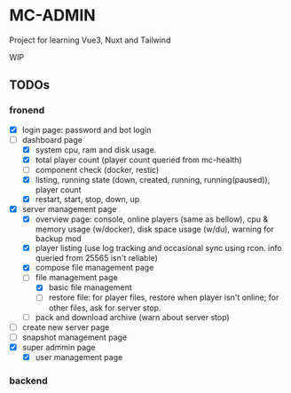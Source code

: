 # MC-ADMIN

Project for learning Vue3, Nuxt and Tailwind

WIP

## TODOs

### fronend

- [x] login page: password and bot login
- [ ] dashboard page
  - [x] system cpu, ram and disk usage.
  - [x] total player count (player count queried from mc-health)
  - [ ] component check (docker, restic)
  - [x] listing, running state (down, created, running, running(paused)), player count
  - [x] restart, start, stop, down, up
- [x] server management page
  - [x] overview page: console, online players (same as bellow), cpu & memory usage (w/docker), disk space usage (w/du), warning for backup mod
  - [x] player listing (use log tracking and occasional sync using rcon. info queried from 25565 isn't reliable)
  - [x] compose file management page
  - [ ] file management page
    - [x] basic file management
    - [ ] restore file: for player files, restore when player isn't online; for other files, ask for server stop.
  - [ ] pack and download archive (warn about server stop)
- [ ] create new server page
- [ ] snapshot management page
- [x] super admmin page
  - [x] user management page

### backend
